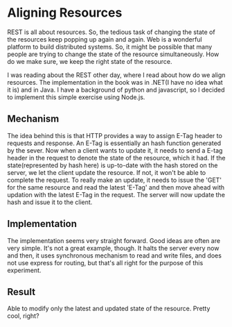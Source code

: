 # Aligning Resources


REST is all about resources. So, the tedious task of changing the state of the resources keep popping up again and again. Web is a wonderful platform to build distributed systems. So, it might be possible that many people are trying to change the state of the resource simultaneously. How do we make sure, we keep the right state of the resource. 

I was reading about the REST other day, where I read about how do we align resources. The implementation in the book was in .NET(I have no idea what it is) and in Java. I have a background of python and javascript, so I decided to implement this simple exercise using Node.js. 

## Mechanism 

The idea behind this is that HTTP provides a way to assign E-Tag header to requests and response. An E-Tag is essentially an hash function generated by the sever. Now when a client wants to update it, it needs to send a E-tag header in the request to denote the state of the resource, which it had. If the state(represented by hash here) is up-to-date with the hash stored on the server, we let the client update the resource. If not,  it won't be able to complete the request. To really make an update, it needs to issue the 'GET' for the same resource and read the latest 'E-Tag' and then move ahead with updation with the latest E-Tag in the request. The server will now update the hash and issue it to the client. 

## Implementation 

The implementation seems very straight forward. Good ideas are often are very simple. It's not a great example, though. It halts the server every now and then, it uses synchronous mechanism to read and write files, and does not use express for routing, but that's all right for the purpose of this experiment.


## Result

Able to modify only the latest and updated state of the resource. Pretty cool, right? 


